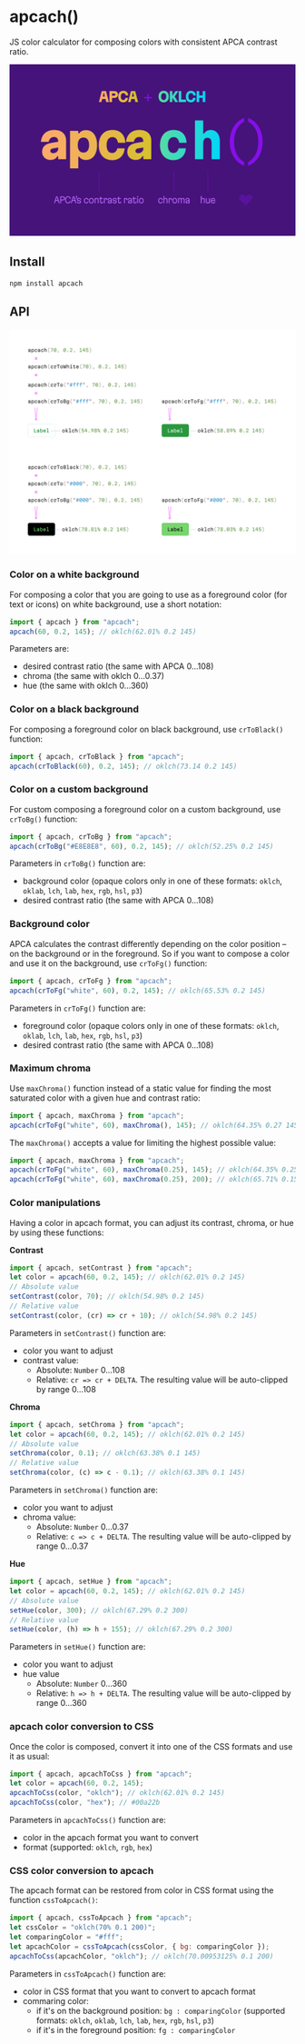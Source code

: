 # apcach()

JS color calculator for composing colors with consistent APCA contrast ratio.

<img src="img/cover.png" alt="apcach = apca + oklch">

## Install

```bash
npm install apcach
```

## API

<img src="img/api-composing.png" alt="composing colors using apcach">

### Color on a white background

For composing a color that you are going to use as a foreground color (for text or icons) on white background, use a short notation:

```js
import { apcach } from "apcach";
apcach(60, 0.2, 145); // oklch(62.01% 0.2 145)
```

Parameters are:

- desired contrast ratio (the same with APCA 0...108)
- chroma (the same with oklch 0...0.37)
- hue (the same with oklch 0...360)

### Color on a black background

For composing a foreground color on black background, use `crToBlack()` function:

```js
import { apcach, crToBlack } from "apcach";
apcach(crToBlack(60), 0.2, 145); // oklch(73.14 0.2 145)
```

### Color on a custom background

For custom composing a foreground color on a custom background, use `crToBg()` function:

```js
import { apcach, crToBg } from "apcach";
apcach(crToBg("#E8E8E8", 60), 0.2, 145); // oklch(52.25% 0.2 145)
```

Parameters in `crToBg()` function are:

- background color (opaque colors only in one of these formats: `oklch`, `oklab`, `lch`, `lab`, `hex`, `rgb`, `hsl`, `p3`)
- desired contrast ratio (the same with APCA 0...108)

### Background color

APCA calculates the contrast differently depending on the color position – on the background or in the foreground. So if you want to compose a color and use it on the background, use `crToFg()` function:

```js
import { apcach, crToFg } from "apcach";
apcach(crToFg("white", 60), 0.2, 145); // oklch(65.53% 0.2 145)
```

Parameters in `crToFg()` function are:

- foreground color (opaque colors only in one of these formats: `oklch`, `oklab`, `lch`, `lab`, `hex`, `rgb`, `hsl`, `p3`)
- desired contrast ratio (the same with APCA 0...108)

### Maximum chroma

Use `maxChroma()` function instead of a static value for finding the most saturated color with a given hue and contrast ratio:

```js
import { apcach, maxChroma } from "apcach";
apcach(crToFg("white", 60), maxChroma(), 145); // oklch(64.35% 0.27 145)
```

The `maxChroma()` accepts a value for limiting the highest possible value:

```js
import { apcach, maxChroma } from "apcach";
apcach(crToFg("white", 60), maxChroma(0.25), 145); // oklch(64.35% 0.25 145)
apcach(crToFg("white", 60), maxChroma(0.25), 200); // oklch(65.71% 0.15 200)
```

### Color manipulations

Having a color in apcach format, you can adjust its contrast, chroma, or hue by using these functions:

**Contrast**

```js
import { apcach, setContrast } from "apcach";
let color = apcach(60, 0.2, 145); // oklch(62.01% 0.2 145)
// Absolute value
setContrast(color, 70); // oklch(54.98% 0.2 145)
// Relative value
setContrast(color, (cr) => cr + 10); // oklch(54.98% 0.2 145)
```

Parameters in `setContrast()` function are:

- color you want to adjust
- contrast value:
  - Absolute: `Number` 0...108
  - Relative: `cr => cr + DELTA`. The resulting value will be auto-clipped by range 0...108

**Chroma**

```js
import { apcach, setChroma } from "apcach";
let color = apcach(60, 0.2, 145); // oklch(62.01% 0.2 145)
// Absolute value
setChroma(color, 0.1); // oklch(63.38% 0.1 145)
// Relative value
setChroma(color, (c) => c - 0.1); // oklch(63.38% 0.1 145)
```

Parameters in `setChroma()` function are:

- color you want to adjust
- chroma value:
  - Absolute: `Number` 0...0.37
  - Relative: `c => c + DELTA`. The resulting value will be auto-clipped by range 0...0.37

**Hue**

```js
import { apcach, setHue } from "apcach";
let color = apcach(60, 0.2, 145); // oklch(62.01% 0.2 145)
// Absolute value
setHue(color, 300); // oklch(67.29% 0.2 300)
// Relative value
setHue(color, (h) => h + 155); // oklch(67.29% 0.2 300)
```

Parameters in `setHue()` function are:

- color you want to adjust
- hue value
  - Absolute: `Number` 0...360
  - Relative: `h => h + DELTA`. The resulting value will be auto-clipped by range 0...360

### apcach color conversion to CSS

Once the color is composed, convert it into one of the CSS formats and use it as usual:

```js
import { apcach, apcachToCss } from "apcach";
let color = apcach(60, 0.2, 145);
apcachToCss(color, "oklch"); // oklch(62.01% 0.2 145)
apcachToCss(color, "hex"); // #00a22b
```

Parameters in `apcachToCss()` function are:

- color in the apcach format you want to convert
- format (supported: `oklch`, `rgb`, `hex`)

### CSS color conversion to apcach

The apcach format can be restored from color in CSS format using the function `cssToApcach()`:

```js
import { apcach, cssToApcach } from "apcach";
let cssColor = "oklch(70% 0.1 200)";
let comparingColor = "#fff";
let apcachColor = cssToApcach(cssColor, { bg: comparingColor });
apcachToCss(apcachColor, "oklch"); // oklch(70.00953125% 0.1 200)
```

Parameters in `cssToApcach()` function are:

- color in CSS format that you want to convert to apcach format
- commaring color:
  - if it's on the background position: `bg : comparingColor` (supported formats: `oklch`, `oklab`, `lch`, `lab`, `hex`, `rgb`, `hsl`, `p3`)
  - if it's in the foreground position: `fg : comparingColor`
